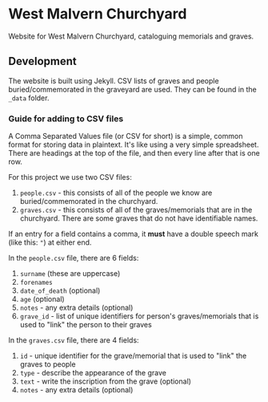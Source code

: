 # West Malvern Churchyard
Website for West Malvern Churchyard, cataloguing memorials and graves.

## Development
The website is built using Jekyll. CSV lists of graves and people buried/commemorated in the graveyard are used. They can be found in the `_data` folder.

### Guide for adding to CSV files
A Comma Separated Values file (or CSV for short) is a simple, common format for storing data in plaintext. It's like using a very simple spreadsheet. There are headings at the top of the file, and then every line after that is one row.

For this project we use two CSV files:
1. `people.csv` - this consists of all of the people we know are buried/commemorated in the churchyard.
2. `graves.csv` - this consists of all of the graves/memorials that are in the churchyard. There are some graves that do not have identifiable names.

If an entry for a field contains a comma, it **must** have a double speech mark (like this: `"`) at either end.

In the `people.csv` file, there are 6 fields:
1. `surname` (these are uppercase)
2. `forenames`
3. `date_of_death` (optional)
4. `age` (optional)
5. `notes` - any extra details (optional)
6. `grave_id` - list of unique identifiers for person's graves/memorials that is used to "link" the person to their graves

In the `graves.csv` file, there are 4 fields:
1. `id` - unique identifier for the grave/memorial that is used to "link" the graves to people
2. `type` - describe the appearance of the grave
3. `text` - write the inscription from the grave (optional)
4. `notes` - any extra details (optional)
